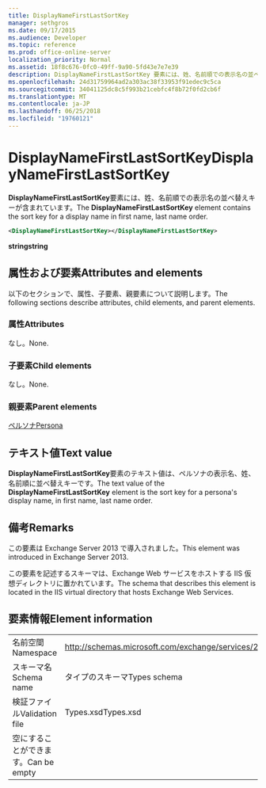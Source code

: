 ```yaml
---
title: DisplayNameFirstLastSortKey
manager: sethgros
ms.date: 09/17/2015
ms.audience: Developer
ms.topic: reference
ms.prod: office-online-server
localization_priority: Normal
ms.assetid: 18f8c676-0fc0-49ff-9a90-5fd43e7e7e39
description: DisplayNameFirstLastSortKey 要素には、姓、名前順での表示名の並べ替えキーが含まれています。
ms.openlocfilehash: 24d31759964ad2a303ac38f33953f91edec9c5ca
ms.sourcegitcommit: 34041125dc8c5f993b21cebfc4f8b72f0fd2cb6f
ms.translationtype: MT
ms.contentlocale: ja-JP
ms.lasthandoff: 06/25/2018
ms.locfileid: "19760121"
---
```

# <a name="displaynamefirstlastsortkey"></a><span data-ttu-id="5b23a-103">DisplayNameFirstLastSortKey</span><span class="sxs-lookup"><span data-stu-id="5b23a-103">DisplayNameFirstLastSortKey</span></span>

<span data-ttu-id="5b23a-104">**DisplayNameFirstLastSortKey**要素には、姓、名前順での表示名の並べ替えキーが含まれています。</span><span class="sxs-lookup"><span data-stu-id="5b23a-104">The **DisplayNameFirstLastSortKey** element contains the sort key for a display name in first name, last name order.</span></span> 
  
```XML
<DisplayNameFirstLastSortKey></DisplayNameFirstLastSortKey>
```

 <span data-ttu-id="5b23a-105">**string**</span><span class="sxs-lookup"><span data-stu-id="5b23a-105">**string**</span></span>
## <a name="attributes-and-elements"></a><span data-ttu-id="5b23a-106">属性および要素</span><span class="sxs-lookup"><span data-stu-id="5b23a-106">Attributes and elements</span></span>

<span data-ttu-id="5b23a-107">以下のセクションで、属性、子要素、親要素について説明します。</span><span class="sxs-lookup"><span data-stu-id="5b23a-107">The following sections describe attributes, child elements, and parent elements.</span></span>
  
### <a name="attributes"></a><span data-ttu-id="5b23a-108">属性</span><span class="sxs-lookup"><span data-stu-id="5b23a-108">Attributes</span></span>

<span data-ttu-id="5b23a-109">なし。</span><span class="sxs-lookup"><span data-stu-id="5b23a-109">None.</span></span>
  
### <a name="child-elements"></a><span data-ttu-id="5b23a-110">子要素</span><span class="sxs-lookup"><span data-stu-id="5b23a-110">Child elements</span></span>

<span data-ttu-id="5b23a-111">なし。</span><span class="sxs-lookup"><span data-stu-id="5b23a-111">None.</span></span>
  
### <a name="parent-elements"></a><span data-ttu-id="5b23a-112">親要素</span><span class="sxs-lookup"><span data-stu-id="5b23a-112">Parent elements</span></span>

[<span data-ttu-id="5b23a-113">ペルソナ</span><span class="sxs-lookup"><span data-stu-id="5b23a-113">Persona</span></span>](persona.md)
  
## <a name="text-value"></a><span data-ttu-id="5b23a-114">テキスト値</span><span class="sxs-lookup"><span data-stu-id="5b23a-114">Text value</span></span>

<span data-ttu-id="5b23a-115">**DisplayNameFirstLastSortKey**要素のテキスト値は、ペルソナの表示名、姓、名前順に並べ替えキーです。</span><span class="sxs-lookup"><span data-stu-id="5b23a-115">The text value of the **DisplayNameFirstLastSortKey** element is the sort key for a persona's display name, in first name, last name order.</span></span> 
  
## <a name="remarks"></a><span data-ttu-id="5b23a-116">備考</span><span class="sxs-lookup"><span data-stu-id="5b23a-116">Remarks</span></span>

<span data-ttu-id="5b23a-117">この要素は Exchange Server 2013 で導入されました。</span><span class="sxs-lookup"><span data-stu-id="5b23a-117">This element was introduced in Exchange Server 2013.</span></span>
  
<span data-ttu-id="5b23a-118">この要素を記述するスキーマは、Exchange Web サービスをホストする IIS 仮想ディレクトリに置かれています。</span><span class="sxs-lookup"><span data-stu-id="5b23a-118">The schema that describes this element is located in the IIS virtual directory that hosts Exchange Web Services.</span></span>
  
## <a name="element-information"></a><span data-ttu-id="5b23a-119">要素情報</span><span class="sxs-lookup"><span data-stu-id="5b23a-119">Element information</span></span>

|||
|:-----|:-----|
|<span data-ttu-id="5b23a-120">名前空間</span><span class="sxs-lookup"><span data-stu-id="5b23a-120">Namespace</span></span>  <br/> |http://schemas.microsoft.com/exchange/services/2006/types  <br/> |
|<span data-ttu-id="5b23a-121">スキーマ名</span><span class="sxs-lookup"><span data-stu-id="5b23a-121">Schema name</span></span>  <br/> |<span data-ttu-id="5b23a-122">タイプのスキーマ</span><span class="sxs-lookup"><span data-stu-id="5b23a-122">Types schema</span></span>  <br/> |
|<span data-ttu-id="5b23a-123">検証ファイル</span><span class="sxs-lookup"><span data-stu-id="5b23a-123">Validation file</span></span>  <br/> |<span data-ttu-id="5b23a-124">Types.xsd</span><span class="sxs-lookup"><span data-stu-id="5b23a-124">Types.xsd</span></span>  <br/> |
|<span data-ttu-id="5b23a-125">空にすることができます。</span><span class="sxs-lookup"><span data-stu-id="5b23a-125">Can be empty</span></span>  <br/> ||
   

